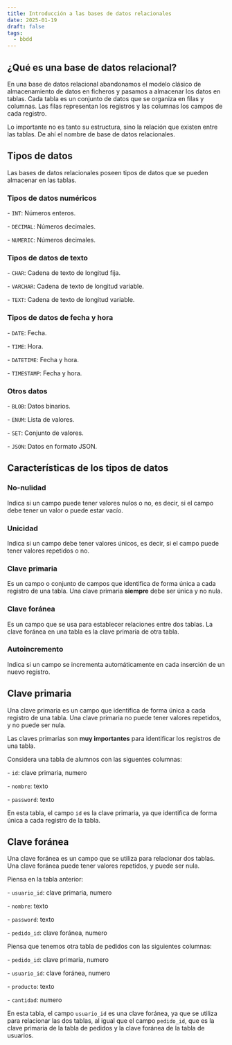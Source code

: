 ```yaml
---
title: Introducción a las bases de datos relacionales
date: 2025-01-19
draft: false
tags:
  - bbdd
---
```

## **¿Qué es una base de datos relacional?**

En una base de datos relacional abandonamos el modelo clásico de almacenamiento de datos en ficheros y pasamos a almacenar los datos en tablas. Cada tabla es un conjunto de datos que se organiza en filas y columnas. Las filas representan los registros y las columnas los campos de cada registro.

Lo importante no es tanto su estructura, sino la relación que existen entre las tablas. De ahí el nombre de base de datos relacionales.

## **Tipos de datos**

Las bases de datos relacionales poseen tipos de datos que se pueden almacenar en las tablas.

### **Tipos de datos numéricos**

\- `INT`: Números enteros.

\- `DECIMAL`: Números decimales.

\- `NUMERIC`: Números decimales.

### **Tipos de datos de texto**

\- `CHAR`: Cadena de texto de longitud fija.

\- `VARCHAR`: Cadena de texto de longitud variable.

\- `TEXT`: Cadena de texto de longitud variable.

### **Tipos de datos de fecha y hora**

\- `DATE`: Fecha.

\- `TIME`: Hora.

\- `DATETIME`: Fecha y hora.

\- `TIMESTAMP`: Fecha y hora.

### **Otros datos**

\- `BLOB`: Datos binarios.

\- `ENUM`: Lista de valores.

\- `SET`: Conjunto de valores.

\- `JSON`: Datos en formato JSON.

## **Características de los tipos de datos**

### **No-nulidad**

Indica si un campo puede tener valores nulos o no, es decir, si el campo debe tener un valor o puede estar vacío.

### **Unicidad**

Indica si un campo debe tener valores únicos, es decir, si el campo puede tener valores repetidos o no.

### **Clave primaria**

Es un campo o conjunto de campos que identifica de forma única a cada registro de una tabla. Una clave primaria **siempre** debe ser única y no nula.

### **Clave foránea**

Es un campo que se usa para establecer relaciones entre dos tablas. La clave foránea en una tabla es la clave primaria de otra tabla.

### **Autoincremento**

Indica si un campo se incrementa automáticamente en cada inserción de un nuevo registro.

## **Clave primaria**

Una clave primaria es un campo que identifica de forma única a cada registro de una tabla. Una clave primaria no puede tener valores repetidos, y no puede ser nula.

Las claves primarias son **muy importantes** para identificar los registros de una tabla.

Considera una tabla de alumnos con las siguentes columnas:

\- `id`: clave primaria, numero

\- `nombre`: texto

\- `password`: texto

En esta tabla, el campo `id` es la clave primaria, ya que identifica de forma única a cada registro de la tabla.

## **Clave foránea**

Una clave foránea es un campo que se utiliza para relacionar dos tablas. Una clave foránea puede tener valores repetidos, y puede ser nula.

Piensa en la tabla anterior:

\- `usuario_id`: clave primaria, numero

\- `nombre`: texto

\- `password`: texto

\- `pedido_id`: clave foránea, numero

Piensa que tenemos otra tabla de pedidos con las siguientes columnas:

\- `pedido_id`: clave primaria, numero

\- `usuario_id`: clave foránea, numero

\- `producto`: texto

\- `cantidad`: numero

En esta tabla, el campo `usuario_id` es una clave foránea, ya que se utiliza para relacionar las dos tablas, al igual que el campo `pedido_id`, que es la clave primaria de la tabla de pedidos y la clave foránea de la tabla de usuarios.